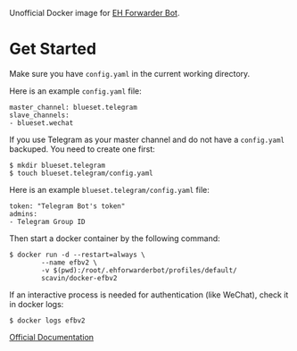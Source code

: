 Unofficial Docker image for [EH Forwarder Bot](https://github.com/blueset/ehForwarderBot). 

# Get Started

Make sure you have `config.yaml` in the current working directory.

Here is an example `config.yaml` file:
```
master_channel: blueset.telegram
slave_channels:
- blueset.wechat
```

If you use Telegram as your master channel and do not have a `config.yaml` backuped. You need to create one first:

```
$ mkdir blueset.telegram
$ touch blueset.telegram/config.yaml
```
Here is an example `blueset.telegram/config.yaml` file:

```
token: "Telegram Bot's token"
admins:
- Telegram Group ID
```

Then start a docker container by the following command:

```
$ docker run -d --restart=always \
        --name efbv2 \
        -v $(pwd):/root/.ehforwarderbot/profiles/default/
        scavin/docker-efbv2
```

If an interactive process is needed for authentication (like WeChat), check it in docker logs:

```
$ docker logs efbv2
```

[Official Documentation](https://ehforwarderbot.readthedocs.io/en/latest/)
